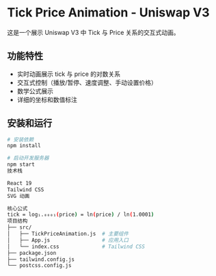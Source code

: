 # Tick Price Animation - Uniswap V3

这是一个展示 Uniswap V3 中 Tick 与 Price 关系的交互式动画。

## 功能特性

- 实时动画展示 tick 与 price 的对数关系
- 交互式控制（播放/暂停、速度调整、手动设置价格）
- 数学公式展示
- 详细的坐标和数值标注

## 安装和运行

```bash
# 安装依赖
npm install

# 启动开发服务器
npm start
技术栈

React 19
Tailwind CSS
SVG 动画

核心公式
tick = log₁.₀₀₀₁(price) = ln(price) / ln(1.0001)
项目结构
├── src/
│   ├── TickPriceAnimation.js  # 主要组件
│   ├── App.js                 # 应用入口
│   └── index.css              # Tailwind CSS
├── package.json
├── tailwind.config.js
└── postcss.config.js
